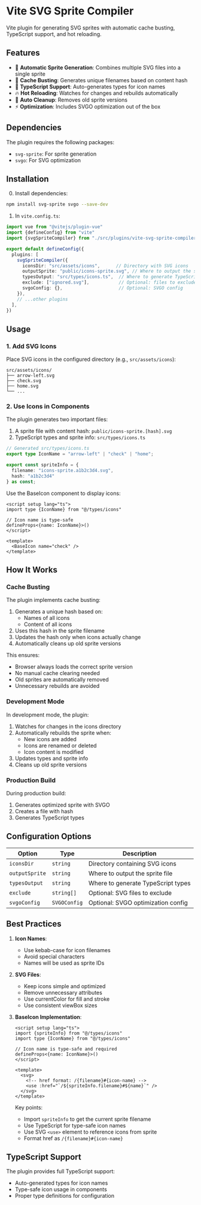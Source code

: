 # Vite SVG Sprite Compiler

Vite plugin for generating SVG sprites with automatic cache busting, TypeScript support, and hot reloading.

## Features

- 🎯 **Automatic Sprite Generation**: Combines multiple SVG files into a single sprite
- 🔄 **Cache Busting**: Generates unique filenames based on content hash
- 📝 **TypeScript Support**: Auto-generates types for icon names
- 🔥 **Hot Reloading**: Watches for changes and rebuilds automatically
- 🧹 **Auto Cleanup**: Removes old sprite versions
- ⚡️ **Optimization**: Includes SVGO optimization out of the box

## Dependencies

The plugin requires the following packages:
- `svg-sprite`: For sprite generation
- `svgo`: For SVG optimization

## Installation

0. Install dependencies:

```bash
npm install svg-sprite svgo --save-dev
```

1. In `vite.config.ts`:

```typescript
import vue from "@vitejs/plugin-vue"
import {defineConfig} from "vite"
import {svgSpriteCompiler} from "./src/plugins/vite-svg-sprite-compiler"

export default defineConfig({
  plugins: [
    svgSpriteCompiler({
      iconsDir: "src/assets/icons",      // Directory with SVG icons
      outputSprite: "public/icons-sprite.svg", // Where to output the sprite
      typesOutput: "src/types/icons.ts",  // Where to generate TypeScript types
      exclude: ["ignored.svg"],           // Optional: files to exclude
      svgoConfig: {},                     // Optional: SVGO config
    }),
    // ...other plugins
  ],
})
```

## Usage

### 1. Add SVG Icons

Place SVG icons in the configured directory (e.g., `src/assets/icons`):

```
src/assets/icons/
├── arrow-left.svg
├── check.svg
├── home.svg
└── ...
```

### 2. Use Icons in Components

The plugin generates two important files:

1. A sprite file with content hash: `public/icons-sprite.[hash].svg`
2. TypeScript types and sprite info: `src/types/icons.ts`

```typescript
// Generated src/types/icons.ts
export type IconName = "arrow-left" | "check" | "home";

export const spriteInfo = {
  filename: "icons-sprite.a1b2c3d4.svg",
  hash: "a1b2c3d4"
} as const;
```

Use the BaseIcon component to display icons:

```vue
<script setup lang="ts">
import type {IconName} from "@/types/icons"

// Icon name is type-safe
defineProps<{name: IconName}>()
</script>

<template>
  <BaseIcon name="check" />
</template>
```

## How It Works

### Cache Busting

The plugin implements cache busting:

1. Generates a unique hash based on:
   - Names of all icons
   - Content of all icons
2. Uses this hash in the sprite filename
3. Updates the hash only when icons actually change
4. Automatically cleans up old sprite versions

This ensures:
- Browser always loads the correct sprite version
- No manual cache clearing needed
- Old sprites are automatically removed
- Unnecessary rebuilds are avoided

### Development Mode

In development mode, the plugin:
1. Watches for changes in the icons directory
2. Automatically rebuilds the sprite when:
   - New icons are added
   - Icons are renamed or deleted
   - Icon content is modified
3. Updates types and sprite info
4. Cleans up old sprite versions

### Production Build

During production build:
1. Generates optimized sprite with SVGO
2. Creates a file with hash
3. Generates TypeScript types

## Configuration Options

| Option | Type | Description |
|--------|------|-------------|
| `iconsDir` | `string` | Directory containing SVG icons |
| `outputSprite` | `string` | Where to output the sprite file |
| `typesOutput` | `string` | Where to generate TypeScript types |
| `exclude` | `string[]` | Optional: SVG files to exclude |
| `svgoConfig` | `SVGOConfig` | Optional: SVGO optimization config |

## Best Practices

1. **Icon Names**:
   - Use kebab-case for icon filenames
   - Avoid special characters
   - Names will be used as sprite IDs

2. **SVG Files**:
   - Keep icons simple and optimized
   - Remove unnecessary attributes
   - Use currentColor for fill and stroke
   - Use consistent viewBox sizes

3. **BaseIcon Implementation**:
   ```vue
   <script setup lang="ts">
   import {spriteInfo} from "@/types/icons"
   import type {IconName} from "@/types/icons"
   
   // Icon name is type-safe and required
   defineProps<{name: IconName}>()
   </script>
   
   <template>
     <svg>
       <!-- href format: /{filename}#{icon-name} -->
       <use :href="`/${spriteInfo.filename}#${name}`" />
     </svg>
   </template>
   ```
   
   Key points:
   - Import `spriteInfo` to get the current sprite filename
   - Use TypeScript for type-safe icon names
   - Use SVG `<use>` element to reference icons from sprite
   - Format href as `/{filename}#{icon-name}`

## TypeScript Support

The plugin provides full TypeScript support:
- Auto-generated types for icon names
- Type-safe icon usage in components
- Proper type definitions for configuration 